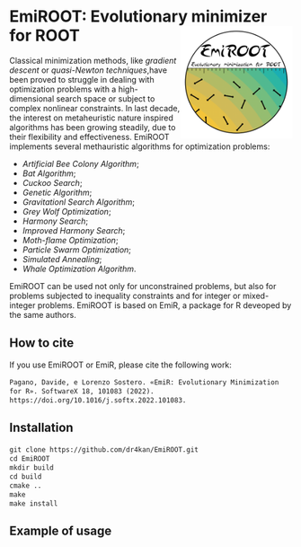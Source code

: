 
# EmiROOT: Evolutionary minimizer for ROOT <img src="extra/EmiROOTLogo.png" align="right" width="200" />

Classical minimization methods, like *gradient descent* or *quasi-Newton techniques*,have been proved to struggle in dealing with optimization problems with a high-dimensional search space or subject to complex nonlinear constraints. In last decade, the interest on metaheuristic nature inspired algorithms has been growing steadily, due to their flexibility and effectiveness. EmiROOT implements several methauristic algorithms for optimization problems:

* *Artificial Bee Colony Algorithm*;
* *Bat Algorithm*;
* *Cuckoo Search*;
* *Genetic Algorithm*;
* *Gravitationl Search Algorithm*;
* *Grey Wolf Optimization*;
* *Harmony Search*;
* *Improved Harmony Search*;
* *Moth-flame Optimization*;
* *Particle Swarm Optimization*;
* *Simulated Annealing*;
* *Whale Optimization Algorithm*. 

EmiROOT can be used not only for unconstrained problems, but also for problems subjected to inequality constraints and for integer or mixed-integer problems. EmiROOT is based on EmiR, a package for R deveoped by the same authors.


## How to cite

If you use EmiROOT or EmiR, please cite the following work:

```
Pagano, Davide, e Lorenzo Sostero. «EmiR: Evolutionary Minimization for R». SoftwareX 18, 101083 (2022). https://doi.org/10.1016/j.softx.2022.101083.
```


## Installation

```
git clone https://github.com/dr4kan/EmiROOT.git
cd EmiROOT 
mkdir build
cd build
cmake ..
make
make install
```


## Example of usage

```

```
